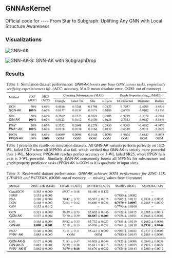 ## GNNAsKernel
Official code for ---- From Star to Subgraph: Uplifting Any GNN with Local Structure Awareness

### Visualizations
![GNN-AK](./figs/GNN-AK.png)

![GNN-AK-S: GNN-AK with SubgraphDrop](./figs/GNN-AK-S.png)

### Results 
![GNN-AK boosts expressiveness](./figs/simulation.png)

![GNN-AK boosts practical performance](./figs/real-world.png)

<!--
**GNNAsKernel/GNNAsKernel** is a ✨ _special_ ✨ repository because its `README.md` (this file) appears on your GitHub profile.

Here are some ideas to get you started:

- 🔭 I’m currently working on ...
- 🌱 I’m currently learning ...
- 👯 I’m looking to collaborate on ...
- 🤔 I’m looking for help with ...
- 💬 Ask me about ...
- 📫 How to reach me: ...
- 😄 Pronouns: ...
- ⚡ Fun fact: ...
-->
